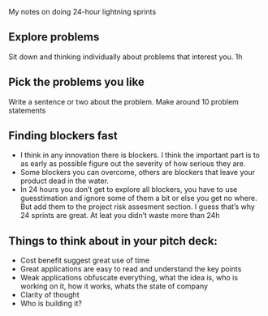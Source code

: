 My notes on doing 24-hour lightning sprints<!--more-->

## Explore problems
Sit down and thinking individually about problems that interest you. 1h

## Pick the problems you like
Write a sentence or two about the problem. Make around 10 problem statements

## Finding blockers fast
- I think in any innovation there is blockers. I think the important part is to as early as possible figure out the severity of how serious they are.
- Some blockers you can overcome, others are blockers that leave your product dead in the water.
- In 24 hours you don’t get to explore all blockers, you have to use guesstimation and ignore some of them a bit or else you get no where. But add them to the project risk assesment section. I guess that’s why 24 sprints are great. At leat you didn’t waste more than 24h

## Things to think about in your pitch deck:
- Cost benefit suggest great use of time
- Great applications are easy to read and understand the key points
- Weak applications obfuscate everything, what the idea is, who is working on it, how it works, whats the state of company
- Clarity of thought
- Who is building it?
